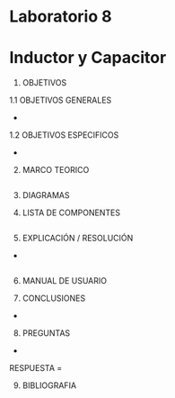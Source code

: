 # Laboratorio 8
# Inductor y Capacitor

1. OBJETIVOS

1.1 OBJETIVOS GENERALES

* 

1.2 OBJETIVOS ESPECIFICOS

* 

2. MARCO TEORICO

![]()

3. DIAGRAMAS


4. LISTA DE COMPONENTES

![]()

5. EXPLICACIÓN / RESOLUCIÓN

*

![]()

6. MANUAL DE USUARIO


7. CONCLUSIONES

* 

8. PREGUNTAS

* 

RESPUESTA = 


9. BIBLIOGRAFIA
